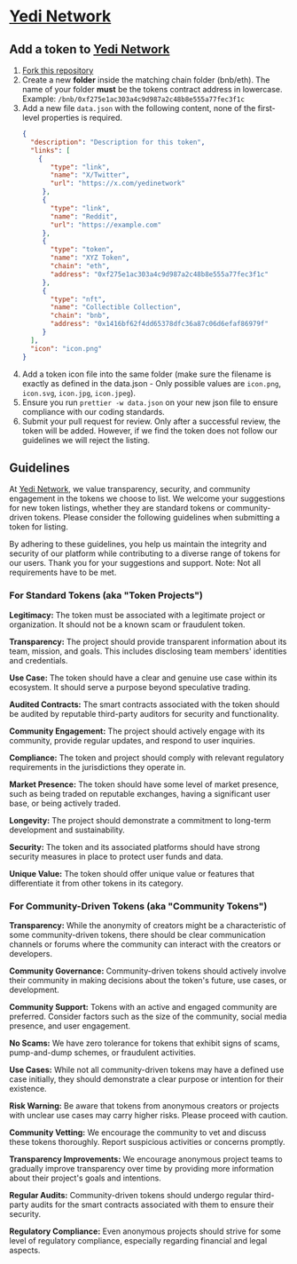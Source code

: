 # <a href="https://yedi.net" target="_blank">Yedi Network</a>

## Add a token to <a href="https://yedi.net" target="_blank">Yedi Network</a>

1. <a href="https://github.com/yedi-net/tokens/fork">Fork this repository</a>
2. Create a new **folder** inside the matching chain folder (bnb/eth). The name of your folder __must__ be the tokens contract address in lowercase. Example: `/bnb/0xf275e1ac303a4c9d987a2c48b8e555a77fec3f1c`
3. Add a new file `data.json` with the following content, none of the first-level properties is required.
   ```json
   {
     "description": "Description for this token",
     "links": [
       {
          "type": "link",
          "name": "X/Twitter",
          "url": "https://x.com/yedinetwork"
        },
        {
          "type": "link",
          "name": "Reddit",
          "url": "https://example.com"
        },
        {
          "type": "token",
          "name": "XYZ Token",
          "chain": "eth",
          "address": "0xf275e1ac303a4c9d987a2c48b8e555a77fec3f1c"
        },
        {
          "type": "nft",
          "name": "Collectible Collection",
          "chain": "bnb",
          "address": "0x1416bf62f4dd65378dfc36a87c06d6efaf86979f"
        }
     ],
     "icon": "icon.png"
   }
   ```
4. Add a token icon file into the same folder (make sure the filename is exactly as defined in the data.json - Only possible values are `icon.png`, `icon.svg`, `icon.jpg`, `icon.jpeg`).
5. Ensure you run `prettier -w data.json` on your new json file to ensure compliance with our coding standards.
6. Submit your pull request for review. Only after a successful review, the token will be added. However, if we find the token does not follow our guidelines we will reject the listing.

## Guidelines

At <a href="https://yedi.net" target="_blank">Yedi Network</a>, we value transparency, security, and community engagement in the tokens we choose to list. We welcome your suggestions for new token listings, whether they are standard tokens or community-driven tokens. Please consider the following guidelines when submitting a token for listing.

By adhering to these guidelines, you help us maintain the integrity and security of our platform while contributing to a diverse range of tokens for our users. Thank you for your suggestions and support. Note: Not all requirements have to be met.

### For Standard Tokens (aka "Token Projects")

**Legitimacy:** The token must be associated with a legitimate project or organization. It should not be a known scam or fraudulent token.

**Transparency:** The project should provide transparent information about its team, mission, and goals. This includes disclosing team members' identities and credentials.

**Use Case:** The token should have a clear and genuine use case within its ecosystem. It should serve a purpose beyond speculative trading.

**Audited Contracts:** The smart contracts associated with the token should be audited by reputable third-party auditors for security and functionality.

**Community Engagement:** The project should actively engage with its community, provide regular updates, and respond to user inquiries.

**Compliance:** The token and project should comply with relevant regulatory requirements in the jurisdictions they operate in.

**Market Presence:** The token should have some level of market presence, such as being traded on reputable exchanges, having a significant user base, or being actively traded.

**Longevity:** The project should demonstrate a commitment to long-term development and sustainability.

**Security:** The token and its associated platforms should have strong security measures in place to protect user funds and data.

**Unique Value:** The token should offer unique value or features that differentiate it from other tokens in its category.


### For Community-Driven Tokens (aka "Community Tokens")

**Transparency:** While the anonymity of creators might be a characteristic of some community-driven tokens, there should be clear communication channels or forums where the community can interact with the creators or developers.

**Community Governance:** Community-driven tokens should actively involve their community in making decisions about the token's future, use cases, or development.

**Community Support:** Tokens with an active and engaged community are preferred. Consider factors such as the size of the community, social media presence, and user engagement.

**No Scams:** We have zero tolerance for tokens that exhibit signs of scams, pump-and-dump schemes, or fraudulent activities.

**Use Cases:** While not all community-driven tokens may have a defined use case initially, they should demonstrate a clear purpose or intention for their existence.

**Risk Warning:** Be aware that tokens from anonymous creators or projects with unclear use cases may carry higher risks. Please proceed with caution.

**Community Vetting:** We encourage the community to vet and discuss these tokens thoroughly. Report suspicious activities or concerns promptly.

**Transparency Improvements:** We encourage anonymous project teams to gradually improve transparency over time by providing more information about their project's goals and intentions.

**Regular Audits:** Community-driven tokens should undergo regular third-party audits for the smart contracts associated with them to ensure their security.

**Regulatory Compliance:** Even anonymous projects should strive for some level of regulatory compliance, especially regarding financial and legal aspects.

